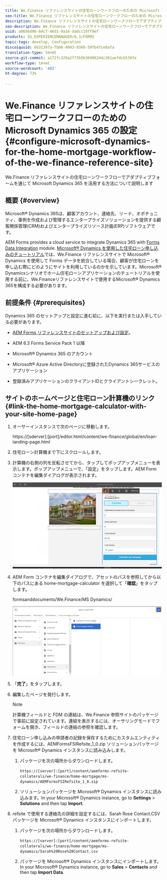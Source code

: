 ```yaml
---
title: We.Finance リファレンスサイトの住宅ローンワークフローのための Microsoft Dynamics 365 の設定
seo-title: We.Finance リファレンスサイトの住宅ローンワークフローのための Microsoft Dynamics 365 の設定
description: We.Finance リファレンスサイトの住宅ローンワークフローでアダプティブフォームを通じて Microsoft Dynamics 365 を活用する方法について説明します
seo-description: We.Finance リファレンスサイトの住宅ローンワークフローでアダプティブフォームを通じて Microsoft Dynamics 365 を活用する方法について説明します
uuid: a0656d90-84c7-46d1-9a16-dadcc19ff9ef
products: SG_EXPERIENCEMANAGER/6.3/FORMS
topic-tags: develop, Configuration
discoiquuid: 6b31397a-fb06-4043-9368-59fb4fce8afa
translation-type: tm+mt
source-git-commit: a172fc329a2f73b563690624dc361aefdcb5397e
workflow-type: tm+mt
source-wordcount: '483'
ht-degree: 73%

---
```



# We.Finance リファレンスサイトの住宅ローンワークフローのための Microsoft Dynamics 365 の設定 {#configure-microsoft-dynamics-for-the-home-mortgage-workflow-of-the-we-finance-reference-site}

We.Finance リファレンスサイトの住宅ローンワークフローでアダプティブフォームを通じて Microsoft Dynamics 365 を活用する方法について説明します

## 概要 {#overview}

Microsoft® Dynamics 365は、顧客アカウント、連絡先、リード、オポチュニティ、事例を作成および管理するエンタープライズソリューションを提供する顧客関係管理(CRM)およびエンタープライズリソース計画(ERP)ソフトウェアです。

AEM Forms provides a cloud service to integrate Dynamics 365 with [Forms Data Integration](/help/forms/using/data-integration.md) module. [Microsoft® Dynamics を使用した住宅ローン申し込みのチュートリアル](/help/forms/using/finance-reference-site-walkthrough.md#home-mortgage-application-walkthrough-with-microsoft-dynamics)では、We.Finance リファレンスサイトで Microsoft® Dynamics を使用して Forms データを統合している場合、顧客が住宅ローンを申し込む際にどのようにサイトを利用しているのかを示しています。Microsoft® Dynamicsシナリオでホーム住宅ローンアプリケーションのチュートリアルを使用する前に、We.Financeリファレンスサイトで使用するMicrosoft® Dynamics 365を構成する必要があります。

## 前提条件 {#prerequisites}

Dynamics 365 のセットアップと設定に進む前に、以下を実行または入手している必要があります。

* [AEM Forms リファレンスサイトのセットアップおよび設定](/help/forms/using/setup-reference-sites.md)。

* AEM 6.3 Forms Service Pack 1 以降
* Microsoft® Dynamics 365 のアカウント
* Microsoft® Azure Active Directoryに登録されたDynamics 365サービスのアプリケーション
* 登録済みアプリケーションのクライアントIDとクライアントシークレット。

## サイトのホームページと住宅ローン計算機のリンク {#link-the-home-mortgage-calculator-with-your-site-home-page}

1. オーサーインスタンスで次のページに移動します。

   https://[sderver]:[port]/editor.html/content/we-finance/global/en/loan-landing-page.html

1. 住宅ローン計算機まで下にスクロールします。
1. 計算機の右側の列を反転させてから、タップしてポップアップメニューを表示します。ポップアップメニューで、「設定」をタップします。AEM Form コンテナを編集ダイアログが表示されます。

   ![calculatorconfigurepanel](assets/calculatorconfigurepanel.png)

1. AEM Form コンテナを編集ダイアログで、アセットのパスを参照してから以下のパスにある home-mortgage-calculator を選択して「**確認**」をタップします。

   formsanddocuments/We.Finance/MS Dynamics/

   ![selectassetpath](assets/selectassetpath.png)

1. 「**完了**」をタップします。
1. 編集したページを発行します。

   >[!NOTE]
   >
   >計算機フィールドと FDM の連結は、We.Finance 参照サイトのパッケージで事前に設定されています。連結を表示するには、オーサリングモードでフォームを開き、フィールドの連結の参照を確認します。

1. 住宅ローン申し込みの申請者の記録を保存するためにカスタムエンティティを作成するには、AEMFormsFSIRefsite_1_0.zip ソリューションパッケージを Microsoft® Dynamics インスタンスに読み込みします。

   1. パッケージを次の場所からダウンロードします。

      `https://[server]:[port]/content/aemforms-refsite-collaterals/we-finance/home-mortgage/ms-dynamics/AEMFormsFSIRefsite_1_0.zip`

   1. ソリューションパッケージを Microsoft® Dynamics インスタンスに読み込みます。In your Microsoft® Dynamics instance, go to **Settings** > **Solutions** and then tap **Import**.

1. refsite で使用する連絡先の詳細を設定するには、Sarah Rose Contact.CSV パッケージを Microsoft® Dynamics インスタンスにインポートします。

   1. パッケージを次の場所からダウンロードします。

      `https://[server]:[port]/content/aemforms-refsite-collaterals/we-finance/home-mortgage/ms-dynamics/Sarah%20Rose%20Contact.csv`

   1. パッケージを Microsoft® Dynamics インスタンスにインポートします。In your Microsoft® Dynamics instance, go to **Sales** > **Contacts** and then tap **Import Data**.

